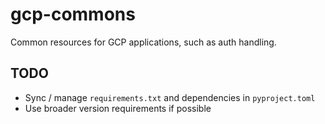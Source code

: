# gcp-commons
Common resources for GCP applications, such as auth handling.

## TODO
* Sync / manage `requirements.txt` and dependencies in `pyproject.toml`
* Use broader version requirements if possible